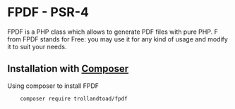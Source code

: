 # FPDF - PSR-4

FPDF is a PHP class which allows to generate PDF files with pure PHP. F from FPDF stands for Free: you may use it for any kind of usage and modify it to suit your needs.

## Installation with [Composer](https://packagist.org/packages/trollandtoad/fpdf)

Using composer to install FPDF

```
    composer require trollandtoad/fpdf
```
